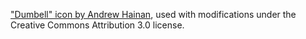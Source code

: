 ["Dumbell" icon by Andrew Hainan](https://thenounproject.com/term/dumbbell/101181/), used with modifications under the Creative Commons Attribution 3.0 license.
